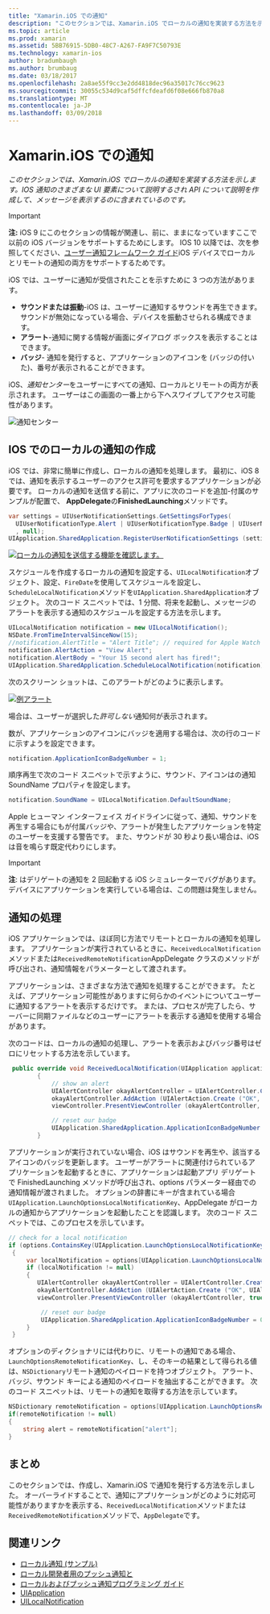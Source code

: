 ```yaml
---
title: "Xamarin.iOS での通知"
description: "このセクションでは、Xamarin.iOS でローカルの通知を実装する方法を示します。 IOS 通知のさまざまな UI 要素について説明するされ API について説明を作成して、メッセージを表示するのに含まれているのです。"
ms.topic: article
ms.prod: xamarin
ms.assetid: 5BB76915-5DB0-48C7-A267-FA9F7C50793E
ms.technology: xamarin-ios
author: bradumbaugh
ms.author: brumbaug
ms.date: 03/18/2017
ms.openlocfilehash: 2a8ae55f9cc3e2dd4818dec96a35017c76cc9623
ms.sourcegitcommit: 30055c534d9caf5dffcfdeafd6f08e666fb870a8
ms.translationtype: MT
ms.contentlocale: ja-JP
ms.lasthandoff: 03/09/2018
---
```

# <a name="notifications-in-xamarinios"></a>Xamarin.iOS での通知

_このセクションでは、Xamarin.iOS でローカルの通知を実装する方法を示します。IOS 通知のさまざまな UI 要素について説明するされ API について説明を作成して、メッセージを表示するのに含まれているのです。_

> [!IMPORTANT]
> **注:** iOS 9 にこのセクションの情報が関連し、前に、ままになっていますここで以前の iOS バージョンをサポートするためにします。 IOS 10 以降では、次を参照してください、[ユーザー通知フレームワーク ガイド](~/ios/platform/user-notifications/index.md)iOS デバイスでローカルとリモートの通知の両方をサポートするためです。

iOS では、ユーザーに通知が受信されたことを示すために 3 つの方法があります。

-  **サウンドまたは振動**-iOS は、ユーザーに通知するサウンドを再生できます。 サウンドが無効になっている場合、デバイスを振動させられる構成できます。
-  **アラート**-通知に関する情報が画面にダイアログ ボックスを表示することはできます。
-  **バッジ**- 通知を発行すると、アプリケーションのアイコンを (バッジの付いた)、番号が表示されることができます。


iOS、*通知センター*をユーザーにすべての通知、ローカルとリモートの両方が表示されます。 ユーザーはこの画面の一番上から下へスワイプしてアクセス可能性があります。

 ![](local-notifications-in-ios-images/image13.png "通知センター")

## <a name="creating-local-notifications-in-ios"></a>IOS でのローカルの通知の作成

iOS では、非常に簡単に作成し、ローカルの通知を処理します。
最初に、iOS 8 では、通知を表示するユーザーのアクセス許可を要求するアプリケーションが必要です。 ローカルの通知を送信する前に、アプリに次のコードを追加-付属のサンプルが配置で、 **AppDelegate**の**FinishedLaunching**メソッドです。

```csharp
var settings = UIUserNotificationSettings.GetSettingsForTypes(
  UIUserNotificationType.Alert | UIUserNotificationType.Badge | UIUserNotificationType.Sound
  , null);
UIApplication.SharedApplication.RegisterUserNotificationSettings (settings);
```

  [![](local-notifications-in-ios-images/image0-sml.png "ローカルの通知を送信する機能を確認します。")](local-notifications-in-ios-images/image0.png#lightbox)

スケジュールを作成するローカルの通知を設定する、`UILocalNotification`オブジェクト、設定、`FireDate`を使用してスケジュールを設定し、`ScheduleLocalNotification`メソッドを`UIApplication.SharedApplication`オブジェクト。 次のコード スニペットでは、1 分間、将来を起動し、メッセージのアラートを表示する通知のスケジュールを設定する方法を示します。

```csharp
UILocalNotification notification = new UILocalNotification();
NSDate.FromTimeIntervalSinceNow(15);
//notification.AlertTitle = "Alert Title"; // required for Apple Watch notifications
notification.AlertAction = "View Alert";
notification.AlertBody = "Your 15 second alert has fired!";
UIApplication.SharedApplication.ScheduleLocalNotification(notification);
```

次のスクリーン ショットは、このアラートがどのように表示します。

  [![](local-notifications-in-ios-images/image2-sml.png "例アラート")](local-notifications-in-ios-images/image2.png#lightbox)

場合は、ユーザーが選択した*許可しない*通知何が表示されます。

数が、アプリケーションのアイコンにバッジを適用する場合は、次の行のコードに示すようを設定できます。

```csharp
notification.ApplicationIconBadgeNumber = 1;
```

順序再生で次のコード スニペットで示すように、サウンド、アイコンはの通知 SoundName プロパティを設定します。

```csharp
notification.SoundName = UILocalNotification.DefaultSoundName;
```

Apple ヒューマン インターフェイス ガイドラインに従って、通知、サウンドを再生する場合にもが付属バッジや、アラートが発生したアプリケーションを特定のユーザーを支援する警告です。 また、サウンドが 30 秒より長い場合は、iOS は音を鳴らす既定代わりにします。

> [!IMPORTANT]
> **注**: はデリゲートの通知を 2 回起動する iOS シミュレーターでバグがあります。 デバイスにアプリケーションを実行している場合は、この問題は発生しません。

## <a name="handling-notifications"></a>通知の処理

iOS アプリケーションでは、ほぼ同じ方法でリモートとローカルの通知を処理します。 アプリケーションが実行されているときに、`ReceivedLocalNotification`メソッドまたは`ReceivedRemoteNotification`AppDelegate クラスのメソッドが呼び出され、通知情報をパラメーターとして渡されます。

アプリケーションは、さまざまな方法で通知を処理することができます。 たとえば、アプリケーション可能性がありますに何らかのイベントについてユーザーに通知するアラートを表示するだけです。 または、プロセスが完了したら、サーバーに同期ファイルなどのユーザーにアラートを表示する通知を使用する場合があります。

次のコードは、ローカルの通知の処理し、アラートを表示およびバッジ番号はゼロにリセットする方法を示しています。

```csharp
 public override void ReceivedLocalNotification(UIApplication application, UILocalNotification notification)
        {
            // show an alert
            UIAlertController okayAlertController = UIAlertController.Create (notification.AlertAction, notification.AlertBody, UIAlertControllerStyle.Alert);
            okayAlertController.AddAction (UIAlertAction.Create ("OK", UIAlertActionStyle.Default, null));
            viewController.PresentViewController (okayAlertController, true, null);

            // reset our badge
            UIApplication.SharedApplication.ApplicationIconBadgeNumber = 0;
        }
```

アプリケーションが実行されていない場合、iOS はサウンドを再生や、該当するアイコンのバッジを更新します。 ユーザーがアラートに関連付けられているアプリケーションを起動するときに、アプリケーションは起動アプリ デリゲートで FinishedLaunching メソッドが呼び出され、options パラメーター経由での通知情報が渡されました。 オプションの辞書にキーが含まれている場合`UIApplication.LaunchOptionsLocalNotificationKey`、AppDelegate がローカルの通知からアプリケーションを起動したことを認識します。 次のコード スニペットでは、このプロセスを示しています。

```csharp
// check for a local notification
if (options.ContainsKey(UIApplication.LaunchOptionsLocalNotificationKey))
 {
     var localNotification = options[UIApplication.LaunchOptionsLocalNotificationKey] as UILocalNotification;
     if (localNotification != null)
     {
        UIAlertController okayAlertController = UIAlertController.Create (localNotification.AlertAction, localNotification.AlertBody, UIAlertControllerStyle.Alert);
        okayAlertController.AddAction (UIAlertAction.Create ("OK", UIAlertActionStyle.Default, null));
        viewController.PresentViewController (okayAlertController, true, null);

         // reset our badge
         UIApplication.SharedApplication.ApplicationIconBadgeNumber = 0;
     }
 }
```

オプションのディクショナリには代わりに、リモートの通知である場合、 `LaunchOptionsRemoteNotificationKey`、し、そのキーの結果として得られる値は、`NSDictionary`リモート通知のペイロードを持つオブジェクト。 アラート、バッジ、サウンド キーによる通知のペイロードを抽出することができます。 次のコード スニペットは、リモートの通知を取得する方法を示しています。

```csharp
NSDictionary remoteNotification = options[UIApplication.LaunchOptionsRemoteNotificationKey];
if(remoteNotification != null)
{
    string alert = remoteNotification["alert"];
}
```

## <a name="summary"></a>まとめ

このセクションでは、作成し、Xamarin.iOS で通知を発行する方法を示しました。 オーバーライドすることで、通知にアプリケーションがどのように対応可能性がありますかを表示する、`ReceivedLocalNotification`メソッドまたは`ReceivedRemoteNotification`メソッドで、`AppDelegate`です。


## <a name="related-links"></a>関連リンク

- [ローカル通知 (サンプル)](https://developer.xamarin.com/samples/monotouch/LocalNotifications)
- [ローカル開発者用のプッシュ通知と](https://developer.apple.com/notifications/)
- [ローカルおよびプッシュ通知プログラミング ガイド](https://developer.apple.com/library/prerelease/content/documentation/NetworkingInternet/Conceptual/RemoteNotificationsPG/)
- [UIApplication](http://iosapi.xamarin.com/?link=T%3aMonoTouch.UIKit.UIApplication)
- [UILocalNotification](http://iosapi.xamarin.com/?link=T%3aMonoTouch.UIKit.UILocalNotification)

